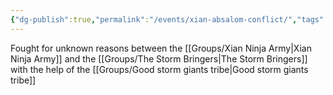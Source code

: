 ```yaml
---
{"dg-publish":true,"permalink":"/events/xian-absalom-conflict/","tags":["event"],"noteIcon":"📌"}
---
```


Fought for unknown reasons between the [[Groups/Xian Ninja Army\|Xian Ninja Army]] and the [[Groups/The Storm Bringers\|The Storm Bringers]] with the help of the [[Groups/Good storm giants tribe\|Good storm giants tribe]]